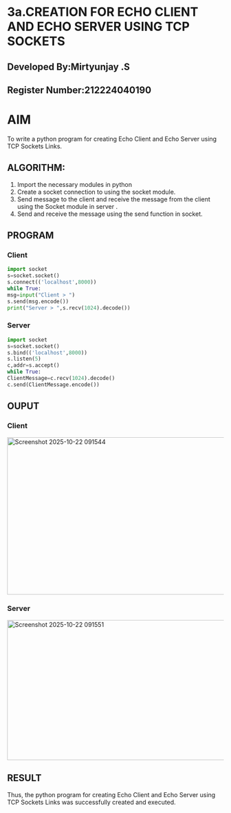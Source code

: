 # 3a.CREATION FOR ECHO CLIENT AND ECHO SERVER USING TCP SOCKETS
## Developed By:Mirtyunjay .S
## Register Number:212224040190
# AIM
To write a python program for creating Echo Client and Echo Server using TCP
Sockets Links.
## ALGORITHM:
1. Import the necessary modules in python
2. Create a socket connection to using the socket module.
3. Send message to the client and receive the message from the client using the Socket module in
 server .
4. Send and receive the message using the send function in socket.
## PROGRAM
### Client
```python
import socket 
s=socket.socket() 
s.connect(('localhost',8000)) 
while True: 
msg=input("Client > ") 
s.send(msg.encode()) 
print("Server > ",s.recv(1024).decode())
```
### Server
```python
import socket 
s=socket.socket() 
s.bind(('localhost',8000)) 
s.listen(5) 
c,addr=s.accept() 
while True: 
ClientMessage=c.recv(1024).decode() 
c.send(ClientMessage.encode())
```
## OUPUT
### Client
<img width="1055" height="365" alt="Screenshot 2025-10-22 091544" src="https://github.com/user-attachments/assets/dbbb1163-48f4-42ea-be1d-9b8b25fb5d26" />

### Server

<img width="872" height="325" alt="Screenshot 2025-10-22 091551" src="https://github.com/user-attachments/assets/3fa2c229-32c3-472c-a962-ae35129cb4f9" />

## RESULT
Thus, the python program for creating Echo Client and Echo Server using TCP Sockets Links 
was successfully created and executed.

